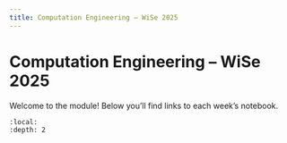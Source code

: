 ```yaml
---
title: Computation Engineering – WiSe 2025
---
```


# Computation Engineering – WiSe 2025

Welcome to the module!  Below you’ll find links to each week’s notebook.

```{contents}
:local:
:depth: 2
